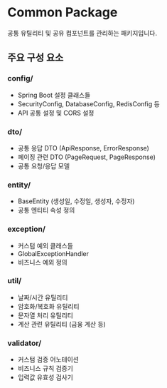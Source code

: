 # Common Package

공통 유틸리티 및 공유 컴포넌트를 관리하는 패키지입니다.

## 주요 구성 요소

### config/
- Spring Boot 설정 클래스들
- SecurityConfig, DatabaseConfig, RedisConfig 등
- API 공통 설정 및 CORS 설정

### dto/
- 공통 응답 DTO (ApiResponse, ErrorResponse)
- 페이징 관련 DTO (PageRequest, PageResponse)
- 공통 요청/응답 모델

### entity/
- BaseEntity (생성일, 수정일, 생성자, 수정자)
- 공통 엔티티 속성 정의

### exception/
- 커스텀 예외 클래스들
- GlobalExceptionHandler
- 비즈니스 예외 정의

### util/
- 날짜/시간 유틸리티
- 암호화/복호화 유틸리티
- 문자열 처리 유틸리티
- 계산 관련 유틸리티 (금융 계산 등)

### validator/
- 커스텀 검증 어노테이션
- 비즈니스 규칙 검증기
- 입력값 유효성 검사기